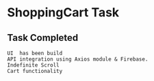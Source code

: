 # ShoppingCart Task

## Task Completed
    UI  has been build
    API integration using Axios module & Firebase.
    Indefinite Scroll
    Cart functionality
    